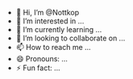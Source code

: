 - 👋 Hi, I’m @Nottkop
- 👀 I’m interested in ...
- 🌱 I’m currently learning ...
- 💞️ I’m looking to collaborate on ...
- 📫 How to reach me ...
- 😄 Pronouns: ...
- ⚡ Fun fact: ...

<!---
Nottkop/Nottkop is a ✨ special ✨ repository because its `README.md` (this file) appears on your GitHub profile.
You can click the Preview link to take a look at your changes.
--->
